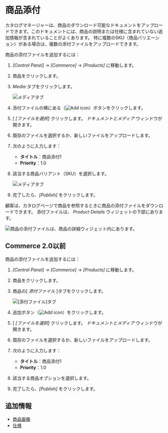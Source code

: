 # 商品添付

カタログマネージャーは、商品のダウンロード可能なドキュメントをアップロードできます。このドキュメントには、商品の説明または仕様に含まれていない追加情報が含まれていることがよくあります。 特に複数のSKU（商品バリエーション）がある場合は、複数の添付ファイルをアップロードできます。

商品の添付ファイルを追加するには：

1.  *[Control Panel]* → *[Commerce]* → *[Products]* に移動します。

2.  商品をクリックします。

3.  *Media* タブをクリックします。

    ![メディアタブ](./product-attachments/images/01.png)

4.  添付ファイルの横にある（![Add icon](../../../images/icon-add.png)）ボタンをクリックします。

5.  [ *[ファイルを選択]* クリックします。 *ドキュメントとメディア* ウィンドウが開きます。

6.  既存のファイルを選択するか、新しいファイルをアップロードします。

7.  次のように入力します：

      - **タイトル**：商品添付1
      - **Priority**：1.0

8.  該当する商品バリアント（SKU）を選択します。

    ![メディアタブ](./product-attachments/images/02.png)

9.  完了したら、*[Publish]* をクリックします。

顧客は、カタログページで商品を参照するときに商品の添付ファイルをダウンロードできます。 添付ファイルは、 *Product Details* ウィジェットの下部にあります。

![商品の添付ファイルは、商品の詳細ウィジェット内にあります。](./product-attachments/images/03.png)

## Commerce 2.0以前

商品の添付ファイルを追加するには：

1.  *[Control Panel]* → *[Commerce]* → *[Products]* に移動します。

2.  商品をクリックします。

3.  商品の[ *添付ファイル* ]タブをクリックします。

    ![[添付ファイル]タブ](./product-attachments/images/04.png)

4.  追加ボタン（![Add icon](../../../images/icon-add.png)）をクリックします。

5.  [ *[ファイルを選択]* クリックします。 *ドキュメントとメディア* ウィンドウが開きます。

6.  既存のファイルを選択するか、新しいファイルをアップロードします。

7.  次のように入力します：

      - **タイトル**：商品添付1
      - **Priority**：1.0

8.  該当する商品オプションを選択します。

9.  完了したら、*[Publish]* をクリックします。

## 追加情報

  - [商品画像](./product-images.md)
  - [仕様](./specifications.md)
